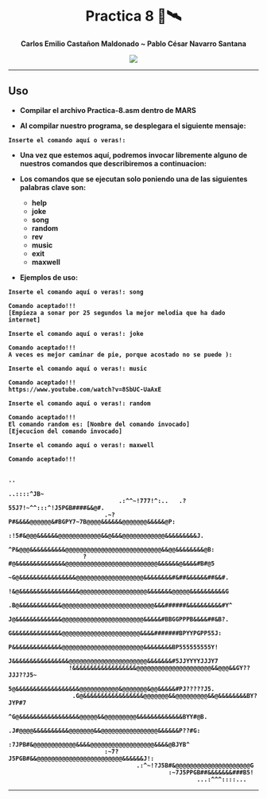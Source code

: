 </div>

<div align="center">
  
# **Practica 8** 💽🛰️





<b>Carlos Emilio Castañon Maldonado    ~   Pablo  César Navarro Santana



[![](https://media.tenor.com/30WXBNQ4mhwAAAAC/maxwell-cat-cat.gif)](https://www.youtube.com/watch?v=dQw4w9WgXcQ)

</div>
  
---

## **Uso**

- Compilar el archivo Practica-8.asm dentro de MARS

- Al compilar nuestro programa, se desplegara el siguiente mensaje:
  
```
Inserte el comando aquí o veras!:
```
- Una vez que estemos aquí, podremos invocar libremente alguno de nuestros comandos que describiremos a continuacion:
  
- Los comandos que se ejecutan solo poniendo una de las siguientes palabras clave son: 
  - help
  - joke
  - song
  - random
  - rev 
  - music
  - exit
  - maxwell
  
<!---
- Los comandos que se ejecutan con argumentos ademas de las siguientes palabras clave son: 
  - rev [Archivo a aplicar reversa]
  - cat [Archivo a concatenar 1] [Archivo a concatenar 2]
-->
  
- Ejemplos de uso:
  
```
Inserte el comando aquí o veras!: song
  
Comando aceptado!!!
[Empieza a sonar por 25 segundos la mejor melodia que ha dado internet] 
```
  
```
Inserte el comando aquí o veras!: joke
  
Comando aceptado!!!
A veces es mejor caminar de pie, porque acostado no se puede ):
```

```
Inserte el comando aquí o veras!: music
  
Comando aceptado!!!
https://www.youtube.com/watch?v=8SbUC-UaAxE
```

  
```
Inserte el comando aquí o veras!: random
  
Comando aceptado!!!
El comando random es: [Nombre del comando invocado]
[Ejecucion del comando invocado]
```
  
  
```
Inserte el comando aquí o veras!: maxwell
  
Comando aceptado!!!

                                                                           ..    
                                                                  ..::::^JB~   
                               .:^^~!777!^:..   .?55J7!~^^:::^!J5PGB####&&@#.    
                           .~?P#&&&&@@@@@@&#BGPY7~7B@@@@&&&&&&@@@@@@@&&&&&@P:    
                        :!5#&@@@&&&&&&@@@@@@@@@@@@&&@&&&@@@@@@@@@@@@&&&&&&&&&J.  
                      ^P&@@@&&&&&&&&&&@@@@@@@@@@@@@@@@@@@@@@@@@@@&&@@&&&&&&&&@B: 
                     ?#@&&&&&&&&&&&&&&@@@@@@@@@@@@@@@@@@@@@@@@@@&&&&&&@&&&&#B#@5 
                   ~G@&&&&&&&&&&&&&&&&@@@@@@@@@@@@@@@@@@@&&&&&&&&#&##&&&&&&##&&#.
                  !&@&&&&&&&&&&&&&&&&&@@@@@@@@@@@@@@@@@@@&&&&&&&@@@@@&&&&&&&&&&G 
                 .B@&&&&&&&&&&&&@@@@@@@@@@@@@@@@@@@@@@@@@@&&&######&&&&&&&&&&#Y^ 
                 J@&&&&&&&&&&&&&@@@@@@@@@@@@@@@@@@@@@@@&&&&&#BBGGPPPB&&&&##&B?.  
                 G&&&&&&&&&&&&&&@@@@@@@@@@@@@@@@@@@@@@&&&&#######BPYYPGPP55J:    
                 P&&&&&&&&&&&&&&@@@@@@@@@@@@@@@@@@@@@@@&&&&&&&&BP555555555Y!     
                 J&&&&&&&&&&&&&&&&@@@@@@@@@@@@@@@@@@@@@@&&&&&&&#5JJYYYYJJJY7     
                 !&&&&&&&&&&&&&&&&&&@@@@@@@@@@@@@@@@@@@@@&&@@@&&GY??JJJ??J5~     
                  5@&&&&&&&&&&&&&&&&&&@@@@@@@@@@@&@@@@@@@&@@&&&&&#PJ?????J5.     
                  .G@&&&&&&&&&&&&&&&&&@@@@@@@&&@@@@@@@@@&&@&&&&&&&&BY?JYP#7      
                   ^G@&&&&&&&&&&&&&&&&&@@@@@&&@@@@@@@@@&&&&&&&&&&&&&BYY#@B.      
                    .J#@@@@&&&&&&&&&&@@@@@@@&&@@@@@@@@@@@@@@@@&&&&&&P??#G:       
                      :7JPB#&@@@@@@@@@@@@&&&&@@@@@@@@@@@@@@@@@@&&&&@BJYB^        
                           :~7?J5PGB#&&@@@@@@@@@@@@@@@@@@@@@@@@&&&&&&J!:         
                                    .:^~!?J5B#&@@@@@@@@@@@@@@@@@@@@@G            
                                             :~7J5PPGB##&&&&&&&###B5!            
                                                     ...:^^^::::...              

```
  
---



